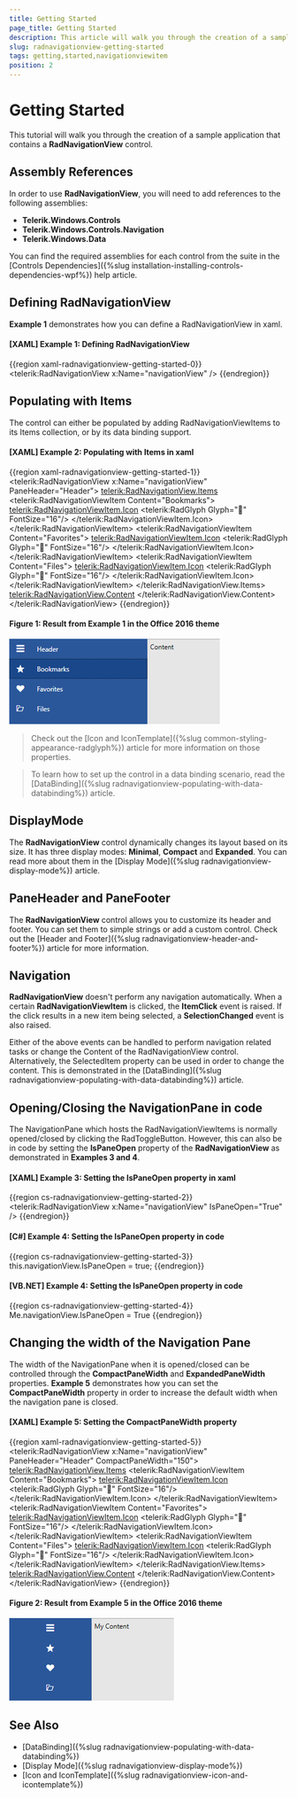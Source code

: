 ```yaml
---
title: Getting Started
page_title: Getting Started
description: This article will walk you through the creation of a sample application that contains a RadNavigationView control.
slug: radnavigationview-getting-started
tags: getting,started,navigationviewitem
position: 2
---
```


# Getting Started

This tutorial will walk you through the creation of a sample application that contains a __RadNavigationView__ control.
			
## Assembly References

In order to use __RadNavigationView__, you will need to add references to the following assemblies:
* __Telerik.Windows.Controls__
* __Telerik.Windows.Controls.Navigation__
* __Telerik.Windows.Data__

You can find the required assemblies for each control from the suite in the [Controls Dependencies]({%slug installation-installing-controls-dependencies-wpf%}) help article.

## Defining RadNavigationView

__Example 1__ demonstrates how you can define a RadNavigationView in xaml.

#### __[XAML] Example 1: Defining RadNavigationView__
{{region xaml-radnavigationview-getting-started-0}}
    <telerik:RadNavigationView x:Name="navigationView"  />
{{endregion}}

## Populating with Items

The control can either be populated by adding RadNavigationViewItems to its Items collection, or by its data binding support.

#### __[XAML] Example 2: Populating with Items in xaml__
{{region xaml-radnavigationview-getting-started-1}}
    <telerik:RadNavigationView x:Name="navigationView" PaneHeader="Header">
        <telerik:RadNavigationView.Items>
            <telerik:RadNavigationViewItem Content="Bookmarks">
                <telerik:RadNavigationViewItem.Icon>
                    <telerik:RadGlyph Glyph="&#xe303;" FontSize="16"/>
                </telerik:RadNavigationViewItem.Icon>
            </telerik:RadNavigationViewItem>
            <telerik:RadNavigationViewItem Content="Favorites">
                <telerik:RadNavigationViewItem.Icon>
                    <telerik:RadGlyph Glyph="&#xe301;" FontSize="16"/>
                </telerik:RadNavigationViewItem.Icon>
            </telerik:RadNavigationViewItem>
            <telerik:RadNavigationViewItem Content="Files">
                <telerik:RadNavigationViewItem.Icon>
                    <telerik:RadGlyph Glyph="&#xe901;" FontSize="16"/>
                </telerik:RadNavigationViewItem.Icon>
            </telerik:RadNavigationViewItem>
        </telerik:RadNavigationView.Items>
        <telerik:RadNavigationView.Content>
            <TextBlock Text="Content" Foreground="Black" Margin="5"/>
        </telerik:RadNavigationView.Content>
    </telerik:RadNavigationView>
{{endregion}}

#### __Figure 1: Result from Example 1 in the Office 2016 theme__
![RadNavigationView populated with items](images/NavigationView_GettingStarted.png)

>Check out the [Icon and IconTemplate]({%slug common-styling-appearance-radglyph%}) article for more information on those properties. 

<!-- -->

>To learn how to set up the control in a data binding scenario, read the [DataBinding]({%slug radnavigationview-populating-with-data-databinding%}) article.

## DisplayMode

The __RadNavigationView__ control dynamically changes its layout based on its size. It has three display modes: __Minimal__, __Compact__ and __Expanded__. You can read more about them in the [Display Mode]({%slug radnavigationview-display-mode%}) article.

## PaneHeader and PaneFooter

The __RadNavigationView__ control allows you to customize its header and footer. You can set them to simple strings or add a custom control. Check out the [Header and Footer]({%slug radnavigationview-header-and-footer%}) article for more information.

## Navigation

__RadNavigationView__ doesn't perform any navigation automatically. When a certain __RadNavigationViewItem__ is clicked, the __ItemClick__ event is raised. If the click results in a new item being selected, a __SelectionChanged__ event is also raised.

Either of the above events can be handled to perform navigation related tasks or change the Content of the RadNavigationView control. Alternatively, the SelectedItem property can be used in order to change the content. This is demonstrated in the [DataBinding]({%slug radnavigationview-populating-with-data-databinding%}) article.  

## Opening/Closing the NavigationPane in code

The NavigationPane which hosts the RadNavigationViewItems is normally opened/closed by clicking the RadToggleButton. However, this can also be in code by setting the __IsPaneOpen__ property of the __RadNavigationView__ as demonstrated in __Examples 3 and 4__.

#### __[XAML] Example 3: Setting the IsPaneOpen property in xaml__
{{region cs-radnavigationview-getting-started-2}}
     <telerik:RadNavigationView x:Name="navigationView" IsPaneOpen="True" />
{{endregion}}

#### __[C#] Example 4: Setting the IsPaneOpen property in code__
{{region cs-radnavigationview-getting-started-3}}
    this.navigationView.IsPaneOpen = true;
{{endregion}}

#### __[VB.NET] Example 4: Setting the IsPaneOpen property in code__
{{region cs-radnavigationview-getting-started-4}}
    Me.navigationView.IsPaneOpen = True
{{endregion}}

## Changing the width of the Navigation Pane

The width of the NavigationPane when it is opened/closed can be controlled through the __CompactPaneWidth__ and __ExpandedPaneWidth__ properties. __Example 5__ demonstrates how you can set the __CompactPaneWidth__ property in order to increase the default width when the navigation pane is closed.

#### __[XAML] Example 5: Setting the CompactPaneWidth property__
{{region xaml-radnavigationview-getting-started-5}}
     <telerik:RadNavigationView x:Name="navigationView" PaneHeader="Header" CompactPaneWidth="150">
        <telerik:RadNavigationView.Items>
            <telerik:RadNavigationViewItem Content="Bookmarks">
                <telerik:RadNavigationViewItem.Icon>
                    <telerik:RadGlyph Glyph="&#xe303;" FontSize="16"/>
                </telerik:RadNavigationViewItem.Icon>
            </telerik:RadNavigationViewItem>
            <telerik:RadNavigationViewItem Content="Favorites">
                <telerik:RadNavigationViewItem.Icon>
                    <telerik:RadGlyph Glyph="&#xe301;" FontSize="16"/>
                </telerik:RadNavigationViewItem.Icon>
            </telerik:RadNavigationViewItem>
            <telerik:RadNavigationViewItem Content="Files">
                <telerik:RadNavigationViewItem.Icon>
                    <telerik:RadGlyph Glyph="&#xe901;" FontSize="16"/>
                </telerik:RadNavigationViewItem.Icon>
            </telerik:RadNavigationViewItem>
        </telerik:RadNavigationView.Items>
        <telerik:RadNavigationView.Content>
            <TextBlock Text="My Content" Foreground="Black" Margin="5"/>
        </telerik:RadNavigationView.Content>
    </telerik:RadNavigationView>
{{endregion}}

#### __Figure 2: Result from Example 5 in the Office 2016 theme__
![RadNavigationView with CompactPaneWidth set](images/NavigationView_CompactPaneWidth.png)

## See Also 

* [DataBinding]({%slug radnavigationview-populating-with-data-databinding%})
* [Display Mode]({%slug radnavigationview-display-mode%})
* [Icon and IconTemplate]({%slug radnavigationview-icon-and-icontemplate%})